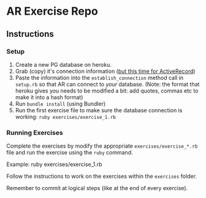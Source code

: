 # AR Exercise Repo

## Instructions

### Setup

1. Create a new PG database on heroku.
2. Grab (copy) it's connection information ([but this time for ActiveRecord](http://d.pr/i/tjta/1qrbx7p9))
3. Paste the information into the `establish_connection` method call in `setup.rb` so that AR can connect to *your* database. (Note: the format that heroku gives you needs to be modified a bit: add quotes, commas etc to make it into a hash format)
4. Run `bundle install` (using Bundler)
5. Run the first exercise file to make sure the database connection is working: `ruby exercises/exercise_1.rb`

### Running Exercises

Complete the exercises by modify the appropriate `exercises/exercise_*.rb` file and run the exercise using the `ruby` command.

Example:
    ruby exercises/exercise_1.rb

Follow the instructions to work on the exercises within the `exercises` folder.

Remember to commit at logical steps (like at the end of every exercise).
